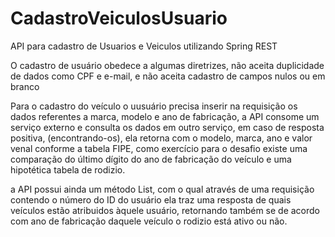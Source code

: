 # CadastroVeiculosUsuario
API para cadastro de Usuarios e Veiculos utilizando Spring REST

O cadastro de usuário obedece a algumas diretrizes, não aceita duplicidade de dados como CPF e e-mail, e não aceita cadastro de campos nulos ou em branco

Para o cadastro do veículo o uusuário precisa inserir na requisição os dados referentes a marca, modelo e ano de fabricação, a API consome um serviço externo e consulta 
os dados em outro serviço, em caso de resposta positiva, (encontrando-os), ela retorna com o modelo, marca, ano e valor venal conforme a tabela FIPE, como exercício para 
o desafio existe uma comparação do último dígito do ano de fabricação do veículo e uma hipotética tabela de rodizio.


a API possui ainda um método List, com o qual através de uma requisição contendo o número do ID do usuário ela traz uma resposta de quais veículos estão atribuidos àquele
usuário, retornando também se de acordo com ano de fabricação daquele veículo o rodizio está ativo ou não.
